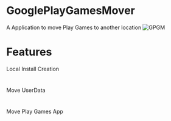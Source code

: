 # GooglePlayGamesMover
A Application to move Play Games to another location
![GPGM](https://user-images.githubusercontent.com/64755433/205368516-4820b1e9-27a7-4e52-8466-bcbc03729bfb.png)

# Features
Local Install Creation
#
Move UserData
#
Move Play Games App
